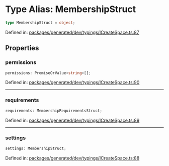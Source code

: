 # Type Alias: MembershipStruct

```ts
type MembershipStruct = object;
```

Defined in: [packages/generated/dev/typings/ICreateSpace.ts:87](https://github.com/towns-protocol/towns/blob/0db1fd0ac7258e8db8cedfb6183e8eade8284fa1/packages/generated/dev/typings/ICreateSpace.ts#L87)

## Properties

### permissions

```ts
permissions: PromiseOrValue<string>[];
```

Defined in: [packages/generated/dev/typings/ICreateSpace.ts:90](https://github.com/towns-protocol/towns/blob/0db1fd0ac7258e8db8cedfb6183e8eade8284fa1/packages/generated/dev/typings/ICreateSpace.ts#L90)

***

### requirements

```ts
requirements: MembershipRequirementsStruct;
```

Defined in: [packages/generated/dev/typings/ICreateSpace.ts:89](https://github.com/towns-protocol/towns/blob/0db1fd0ac7258e8db8cedfb6183e8eade8284fa1/packages/generated/dev/typings/ICreateSpace.ts#L89)

***

### settings

```ts
settings: MembershipStruct;
```

Defined in: [packages/generated/dev/typings/ICreateSpace.ts:88](https://github.com/towns-protocol/towns/blob/0db1fd0ac7258e8db8cedfb6183e8eade8284fa1/packages/generated/dev/typings/ICreateSpace.ts#L88)
